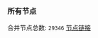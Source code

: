 ### 所有节点
合并节点总数: `29346`
[节点链接](https://github.com/qjlxg/586/raw/refs/heads/master/sub/sub_merge_base64.txt)


